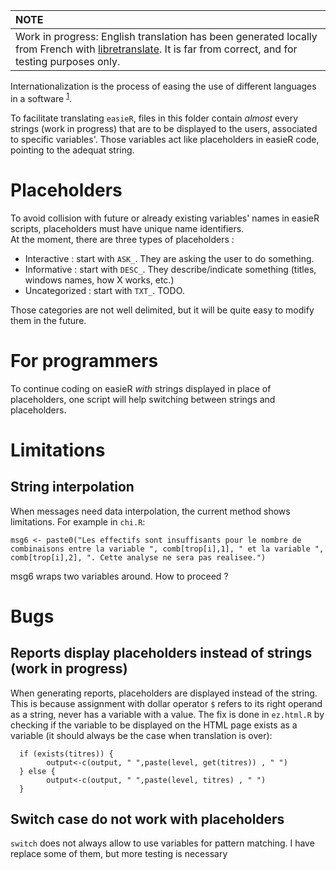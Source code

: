 | NOTE        |
|:---------------------------|
| Work in progress: English translation has been generated locally from French with [libretranslate](https://github.com/LibreTranslate/LibreTranslate). It is far from correct, and for testing purposes only. |


Internationalization is the process of easing the use of different languages in a software <sup>[1](https://journal.r-project.org/articles/RN-2005-001/RN-2005-001.pdf)</sup>.

To facilitate translating `easieR`, files in this folder contain *almost* every strings (work in progress) that are to be displayed to the users, associated to specific variables'.
Those variables act like placeholders in easieR code, pointing to the adequat string.

# Placeholders

To avoid collision with future or already existing variables' names in easieR scripts, placeholders must have unique name identifiers.  
At the moment, there are three types of placeholders :

- Interactive : start with `ASK_`. They are asking the user to do something.
- Informative : start with `DESC_`. They describe/indicate something (titles, windows names, how X works, etc.)
- Uncategorized : start with `TXT_`. TODO.

Those categories are not well delimited, but it will be quite easy to modify them in the future.

# For programmers

To continue coding on easieR *with* strings displayed in place of placeholders, one script will help switching between strings and placeholders.

# Limitations

## String interpolation 

When messages need data interpolation, the current method shows limitations.
For example in `chi.R`:

```
msg6 <- paste0("Les effectifs sont insuffisants pour le nombre de combinaisons entre la variable ", comb[trop[i],1], " et la variable ", comb[trop[i],2], ". Cette analyse ne sera pas realisee.")
```

msg6 wraps two variables around. How to proceed ?

# Bugs


## Reports display placeholders instead of strings (work in progress)

When generating reports, placeholders are displayed instead of the string.
This is because assignment with dollar operator `$` refers to its right operand as a string, never has a variable with a value.
The fix is done in `ez.html.R` by checking if the variable to be displayed on the HTML page exists as a variable (it should always be the case when translation is over):

```
  if (exists(titres)) {
      	output<-c(output, " ",paste(level, get(titres)) , " ")
  } else {
      	output<-c(output, " ",paste(level, titres) , " ")
  }
```
## Switch case do not work with placeholders

`switch` does not always allow to use variables for pattern matching.
I have replace some of them, but more testing is necessary

